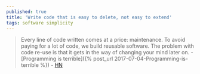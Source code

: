 ```yaml
---
published: true
title: 'Write code that is easy to delete, not easy to extend'
tags: software simplicity
---
```

> Every line of code written comes at a price: maintenance. To avoid paying for a lot of code, we build reusable software. The problem with code re-use is that it gets in the way of changing your mind later on. - [Programming is terrible]({% post_url 2017-07-04-Programming-is-terrible %}) - [HN](https://news.ycombinator.com/item?id=23914486)
